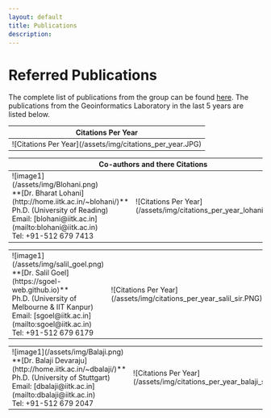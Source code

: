 ```yaml
---
layout: default
title: Publications
description:
---
```


# Referred Publications

The complete list of publications from the group can be found [here](https://scholar.google.com/citations?hl=en&user=n1U-zvkAAAAJ). The publications from the Geoinformatics Laboratory in the last 5 years are listed below.

<table>
<colgroup>
<col width="100%" />
</colgroup>
<thead>
<tr class="header">
<th colspan="2">Citations Per Year</th>
</tr>
</thead>
<tbody>
<tr>
<td markdown="span">
![Citations Per Year](/assets/img/citations_per_year.JPG)<br>


</td>
</tr>
</tbody>
</table>


<table>
<colgroup>
<col width="50%" />
<col width="70%" />
</colgroup>
<thead>
<tr class="header">
<th colspan="2">Co-authors and there Citations</th>
</tr>
</thead>
<tbody>
<tr>
<td markdown="span">![image1](/assets/img/Blohani.png)<br>
**[Dr. Bharat Lohani](http://home.iitk.ac.in/~blohani/)**<br>
Ph.D. (University of Reading)<br>
Email: [blohani@iitk.ac.in](mailto:blohani@iitk.ac.in)<br>
Tel: +91-512 679 7413<br>


</td>
<td markdown="span">
![Citations Per Year](/assets/img/citations_per_year_lohani_sir.PNG)<br>


</td>
</tr>
</tbody>
</table>



<table>
<colgroup>
<col width="50%" />
<col width="70%" />
</colgroup>
<thead>
</tr>
</thead>
<tbody>

<td markdown="span">
![image1](/assets/img/salil_goel.png)<br>
**[Dr. Salil Goel](https://sgoel-web.github.io)**<br>
Ph.D. (University of Melbourne & IIT Kanpur)<br>
Email: [sgoel@iitk.ac.in](mailto:sgoel@iitk.ac.in)<br>
Tel: +91-512 679 6179<br>


</td>
<td markdown="span">
![Citations Per Year](/assets/img/citations_per_year_salil_sir.PNG)<br>


</td>
</tr>
</tbody>
</table>


</tr>
<table>
<colgroup>
<col width="50%" />
<col width="70%" />
</colgroup>
<thead>
</tr>
</thead>
<tbody>

<td markdown="span">![image1](/assets/img/Balaji.png)<br>
**[Dr. Balaji Devaraju](http://home.iitk.ac.in/~dbalaji/)**<br>
Ph.D. (University of Stuttgart)<br>
Email: [dbalaji@iitk.ac.in](mailto:dbalaji@iitk.ac.in)<br>
Tel: +91-512 679 2047<br>


</td>
<td markdown="span">
![Citations Per Year](/assets/img/citations_per_year_balaji_sir.PNG)<br>


</td>
</tr>
</tbody>
</table>




